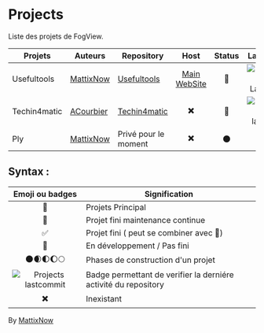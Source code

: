 # Projects
Liste des projets de FogView.

| Projets      | Auteurs         | Repository                                                  | Host                        | Status       | Last Commit                         |
| ------------ | --------------- | ----------------------------------------------------------- | :-------------------------: | :----------: | :---------------------------------: |
| Usefultools  | [MattixNow][MN] | [Usefultools][UFTrepo]                                      | [Main WebSite][UFThost]     | :pencil:     | ![UsefulTools LastCommit][UFT.LC]   |
| Techin4matic | [ACourbier][AC] | [Techin4matic][TIrepo]                                      | :heavy_multiplication_x:    | :pencil:     | ![Techin4matic lastcommit][TI.LC]   |
| Ply          | [MattixNow][MN] | Privé pour le moment                                        | :heavy_multiplication_x:    | :new_moon:   | :heavy_multiplication_x:            |



## Syntax :
| Emoji ou badges                                                                      | Signification                                                   |
| :----------------------------------------------------------------------------------: | --------------------------------------------------------------- |
| :pushpin:                                                                            | Projets Principal                                               |
| :wrench:                                                                             | Projet fini maintenance continue                                |
| :white_check_mark:                                                                   | Projet fini ( peut se combiner avec :wrench:)                   |
| :pencil:                                                                             | En développement / Pas fini                                     |
| :new_moon::waxing_crescent_moon::first_quarter_moon::waxing_gibbous_moon::full_moon: | Phases de construction d'un projet                              |
| ![Projects lastcommit][PRJ.LC]                                                       | Badge permettant de verifier la derniére activité du repository |
| :heavy_multiplication_x:                                                             | Inexistant                                                      |


By [MattixNow][MN]

[MN]: https://github.com/MatteoGauthier
[AC]: https://twitter.com/arthur_crbr

[UFTrepo]: https://github.com/MatteoGauthier/usefultools
[TIrepo]: https://github.com/FogViewLab/Techin4matic

[UFThost]: https://fogview.web-edu.fr/usefultools

[UFT.LC]: https://img.shields.io/github/last-commit/MattixNow/usefultools.svg
[TI.LC]: https://img.shields.io/github/last-commit/FogViewLab/Techin4matic.svg
[PRJ.LC]: https://img.shields.io/github/last-commit/FogViewLab/Projects.svg
